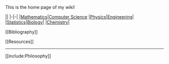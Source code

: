 This is the home page of my wiki! 

||
|-|-|
|[Mathematics](./Mathematics/Home)|[Computer Science](./Computer-Science/)
|[Physics](./Physics/)|[Engineering](./Engineering/)|
|[Statistics](./Statistics/)|[Biology](./Biology/)|
|[Chemistry](./Chemistry/)|


[[Bibliography]]

[[Resources]]

---

[[include:Philosophy]]